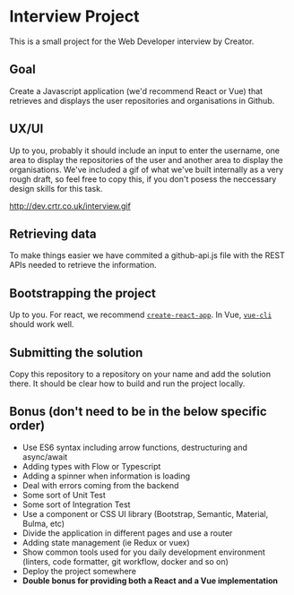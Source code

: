 #  Interview Project
This is a small project for the Web Developer interview by Creator.

## Goal
Create a Javascript application (we'd recommend React or Vue) that retrieves and displays the user repositories and organisations in Github.

## UX/UI
Up to you, probably it should include an input to enter the username, one area to display the repositories of the user and another area to display the organisations. We've included a gif of what we've built internally as a very rough draft, so feel free to copy this, if you don't posess the neccessary design skills for this task.

http://dev.crtr.co.uk/interview.gif

## Retrieving data
To make things easier we have commited a github-api.js file with the REST APIs needed to retrieve the information.

## Bootstrapping the project
Up to you. For react, we recommend [`create-react-app`](https://github.com/facebook/create-react-app). In Vue, [`vue-cli`](https://github.com/vuejs/vue-cli) should work well.

## Submitting the solution
Copy this repository to a repository on your name and add the solution there. It should be clear how to build and run the project locally.

## Bonus (don't need to be in the below specific order)
* Use ES6 syntax including arrow functions, destructuring and async/await
* Adding types with Flow or Typescript
* Adding a spinner when information is loading
* Deal with errors coming from the backend
* Some sort of Unit Test
* Some sort of Integration Test
* Use a component or CSS UI library (Bootstrap, Semantic, Material, Bulma, etc)
* Divide the application in different pages and use a router
* Adding state management (ie Redux or vuex)
* Show common tools used for you daily development environment (linters, code formatter, git workflow, docker and so on)
* Deploy the project somewhere
* **Double bonus for providing both a React and a Vue implementation**

